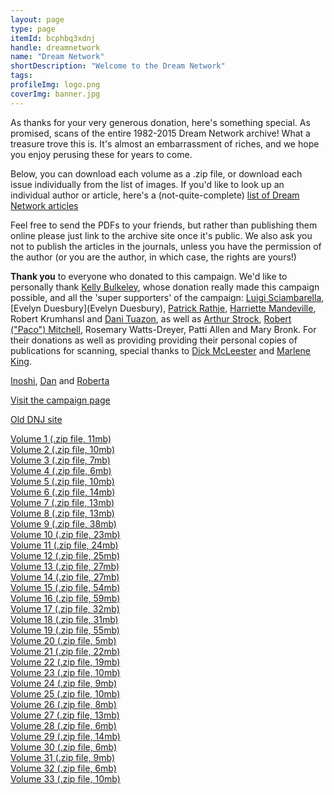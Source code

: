 ```yaml
---
layout: page
type: page
itemId: bcphbq3xdnj
handle: dreamnetwork
name: "Dream Network"
shortDescription: "Welcome to the Dream Network"
tags:
profileImg: logo.png
coverImg: banner.jpg
---
```


As thanks for your very generous donation, here's something special. As promised, scans of the entire 1982-2015 Dream Network archive! What a treasure trove this is. It's almost an embarrassment of riches, and we hope you enjoy perusing these for years to come.

Below, you can download each volume as a .zip file, or download each issue individually from the list of images. If you'd like to look up an individual author or article, here's a (not-quite-complete) [list of Dream Network articles](https://docs.google.com/spreadsheets/d/1cfm83Fnx9m9Q_Bfu3bpDv2kQqUwDG6exOj-Zny-MnMw/edit?usp=sharing)

Feel free to send the PDFs to your friends, but rather than publishing them online please just link to the archive site once it's public. We also ask you not to publish the articles in the journals, unless you have the permission of the author (or you are the author, in which case, the rights are yours!)

**Thank you** to everyone who donated to this campaign. We'd like to personally thank [Kelly Bulkeley](https://kellybulkeley.org/about-kelly-bulkeley), whose donation really made this campaign possible, and all the 'super supporters' of the campaign: [Luigi Sciambarella](https://www.monroeinstitute.org/Luigi-Sciambarella), [Evelyn Duesbury](Evelyn Duesbury), <a href="http://ener.co/team/patrick-rathje/">Patrick Rathje</a>, <a href="https://lotushawkspeaks.squarespace.com/">Harriette Mandeville</a>, Robert Krumhansl and <a href="https://www.linkedin.com/in/danituazon">Dani Tuazon</a>, as well as <a href="https://arthurstrock.com/about-arthur/">Arthur Strock</a>, <a href="https://independent.academia.edu/PacoMitchell">Robert ("Paco") Mitchell</a>, Rosemary Watts-Dreyer, Patti Allen and Mary Bronk. For their donations as well as providing providing their personal copies of publications for scanning, special thanks to <a href="https://www.changingworld.com/about-us">Dick McLeester</a> and <a href="https://www.dreamtimesguide.com/about-marlene-king/">Marlene King</a>.

<a href="https://twitter.com/EastWest_Works">Inoshi</a>, <a href="https://twitter.com/kannydennedy">Dan</a> and <a href="https://web.archive.org/web/20141119224703/http://www.understandthemeaningofmydreams.com/cgi-bin/article/news.cgi?act=read&cat=12&num=3">Roberta</a>

<a href="https://chuffed.org/project/dream-network-journal">Visit the campaign page</a></p>

[Old DNJ site](https://web.archive.org/web/20060424062349/http://dreamnetwork.net/)

<div class="scans">
    <div class="container">
        <a href="files/Volume_1.zip" download>
            <span>Volume 1 (.zip file, 11mb)</span>
        </a>
    </div>
    <div class="container">
        <a href="files/Volume_2.zip" download>
            <span>Volume 2 (.zip file, 10mb)</span>
        </a>
    </div>
    <div class="container">
        <a href="files/Volume_3.zip" download>
            <span>Volume 3 (.zip file, 7mb)</span>
        </a>
    </div>
    <div class="container">
        <a href="files/Volume_4.zip" download>
            <span>Volume 4 (.zip file, 6mb)</span>
        </a>
    </div>
    <div class="container">
        <a href="files/Volume_5.zip" download>
            <span>Volume 5 (.zip file, 10mb)</span>
        </a>
    </div>
    <div class="container">
        <a href="files/Volume_6.zip" download>
            <span>Volume 6 (.zip file, 14mb)</span>
        </a>
    </div>
    <div class="container">
        <a href="files/Volume_7.zip" download>
            <span>Volume 7 (.zip file, 13mb)</span>
        </a>
    </div>
    <div class="container">
        <a href="files/Volume_8.zip" download>
            <span>Volume 8 (.zip file, 13mb)</span>
        </a>
    </div>
    <div class="container">
        <a href="files/Volume_9.zip" download>
            <span>Volume 9 (.zip file, 38mb)</span>
        </a>
    </div>
    <div class="container">
        <a href="files/Volume_10.zip" download>
            <span>Volume 10 (.zip file, 23mb)</span>
        </a>
    </div>
    <div class="container">
        <a href="files/Volume_11.zip" download>
            <span>Volume 11 (.zip file, 24mb)</span>
        </a>
    </div>
    <div class="container">
        <a href="files/Volume_12.zip" download>
            <span>Volume 12 (.zip file, 25mb)</span>
        </a>
    </div>
    <div class="container">
        <a href="files/Volume_13.zip" download>
            <span>Volume 13 (.zip file, 27mb)</span>
        </a>
    </div>
    <div class="container">
        <a href="files/Volume_14.zip" download>
            <span>Volume 14 (.zip file, 27mb)</span>
        </a>
    </div>
    <div class="container">
        <a href="files/Volume_15.zip" download>
            <span>Volume 15 (.zip file, 54mb)</span>
        </a>
    </div>
    <div class="container">
        <a href="files/Volume_16.zip" download>
            <span>Volume 16 (.zip file, 59mb)</span>
        </a>
    </div>
    <div class="container">
        <a href="files/Volume_17.zip" download>
            <span>Volume 17 (.zip file, 32mb)</span>
        </a>
    </div>
    <div class="container">
        <a href="files/Volume_18.zip" download>
            <span>Volume 18 (.zip file, 31mb)</span>
        </a>
    </div>
    <div class="container">
        <a href="files/Volume_19.zip" download>
            <span>Volume 19 (.zip file, 55mb)</span>
        </a>
    </div>
    <div class="container">
        <a href="files/Volume_20.zip" download>
            <span>Volume 20 (.zip file, 5mb)</span>
        </a>
    </div>
    <div class="container">
        <a href="files/Volume_21.zip" download>
            <span>Volume 21 (.zip file, 22mb)</span>
        </a>
    </div>
    <div class="container">
        <a href="files/Volume_22.zip" download>
            <span>Volume 22 (.zip file, 19mb)</span>
        </a>
    </div>
    <div class="container">
        <a href="files/Volume_23.zip" download>
            <span>Volume 23 (.zip file, 10mb)</span>
        </a>
    </div>
    <div class="container">
        <a href="files/Volume_24.zip" download>
            <span>Volume 24 (.zip file, 9mb)</span>
        </a>
    </div>
    <div class="container">
        <a href="files/Volume_25.zip" download>
            <span>Volume 25 (.zip file, 10mb)</span>
        </a>
    </div>
    <div class="container">
        <a href="files/Volume_26.zip" download>
            <span>Volume 26 (.zip file, 8mb)</span>
        </a>
    </div>
    <div class="container">
        <a href="files/Volume_27.zip" download>
            <span>Volume 27 (.zip file, 13mb)</span>
        </a>
    </div>
    <div class="container">
        <a href="files/Volume_28.zip" download>
            <span>Volume 28 (.zip file, 6mb)</span>
        </a>
    </div>
    <div class="container">
        <a href="files/Volume_29.zip" download>
            <span>Volume 29 (.zip file, 14mb)</span>
        </a>
    </div>
    <div class="container">
        <a href="files/Volume_30.zip" download>
            <span>Volume 30 (.zip file, 6mb)</span>
        </a>
    </div>
    <div class="container">
        <a href="files/Volume_31.zip" download>
            <span>Volume 31 (.zip file, 9mb)</span>
        </a>
    </div>
    <div class="container">
        <a href="files/Volume_32.zip" download>
            <span>Volume 32 (.zip file, 6mb)</span>
        </a>
    </div>
    <div class="container">
        <a href="files/Volume_33.zip" download>
            <span>Volume 33 (.zip file, 10mb)</span>
        </a>
    </div>
</div>


